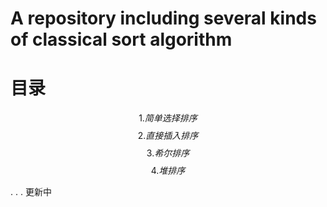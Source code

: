 # A repository including several kinds of classical sort algorithm

# 目录
$$1.简单选择排序$$
$$2.直接插入排序$$
$$3.希尔排序$$
$$4.堆排序$$



















.
.
.
更新中
